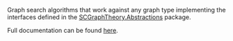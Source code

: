 Graph search algorithms that work against any graph type implementing the interfaces defined in the [SCGraphTheory.Abstractions](https://www.nuget.org/packages/SCGraphTheory.Abstractions) package.

Full documentation can be found [here](https://sdcondon.net/SCGraphTheory/search).